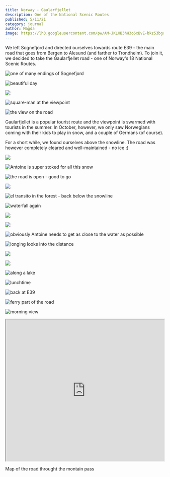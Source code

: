 ```yaml
---
title: Norway - Gaularfjellet
description: One of the National Scenic Routes
published: 5/11/21
category: journal
author: Magda
image: https://lh3.googleusercontent.com/pw/AM-JKLXB3hH3o6xBvE-bkz53bgrms196L3n2AhGxwIMzoHNYrwt6nrLxkNxw-P8tYA7Pdr4hPtcW35Op32IWWVCBRUt2zU65MkV3QA4rQSnSzhJfWBo4qm2jVlSIen-mOEkm1BqerCz0URFVdaoDkZ7vMm70=w2092-h1394-no?authuser=0	
...
```


We left Sognefjord and directed ourselves towards route E39 - the main road that goes from Bergen to Alesund (and farther to Trondheim). To join it, we decided to take the Gaularfjellet road - one of Norway's 18 National Scenic Routes. 

![one of many endings of Sognefjord](https://lh3.googleusercontent.com/pw/AM-JKLXJKaQz2nmeWf9hP7rsaxpMSRyAxnVugcE6r3TWKL55elOopapHQ_sxDvOGkGja6S6JUPTOPeRqNVY3Kd1bFS9-kSfaPrfENwJXGBaAPH_XF_aGLA_ZPY3PtIDfiUi0MGeOBL2paasva8Ghy15Qg_oq=w2092-h1394-no?authuser=0)

![beautiful day](https://lh3.googleusercontent.com/pw/AM-JKLWzZAonrsCpulv_qq1-4W-pVK38oK-S6dMsi9Yq4MPvI1BkNxDWr4LGCRXM6OTXDbYKjozRBIq3Mk13SKuM0zbpy0jMoSk-Wp-BGtIbdPOlAXS3CN5jwx1rAJUCjnLGhA9MyOoDURH3oaKD9NQmKT3w=w2092-h1394-no?authuser=0)

![](https://lh3.googleusercontent.com/pw/AM-JKLXeeiRREbRvSFCY2WCY0bvhv0WGVJYQebiQO_YE6kPTSvbcHuxrZELWCnYT_In6PCihZKo1zodM-CaQtWE2VQtNM8uvLFvnM9VHL8amWAcQkoEYHFnkHyrCCAGUHPNys34LLzwrHdODIH0KNb67HWFt=w2092-h1394-no?authuser=0)

![square-man at the viewpoint](https://lh3.googleusercontent.com/pw/AM-JKLUyjY1lZpocJBWAb79SvftEtk6nIQAkwO_RbRwyoKOJ3x7R00HVf333EUJCd3uz45PuX78uex8q3ZI7egEFGkNyvu93lQe00TJkJEupwp8Mx6TB0hwciFl_0n7UFzEnRl2J_g3jcbf0Wovn27xRralp=w2092-h1394-no?authuser=0)

![the view on the road](https://lh3.googleusercontent.com/pw/AM-JKLXB3hH3o6xBvE-bkz53bgrms196L3n2AhGxwIMzoHNYrwt6nrLxkNxw-P8tYA7Pdr4hPtcW35Op32IWWVCBRUt2zU65MkV3QA4rQSnSzhJfWBo4qm2jVlSIen-mOEkm1BqerCz0URFVdaoDkZ7vMm70=w2092-h1394-no?authuser=0)

Gaularfjellet is a popular tourist route and the viewpoint is swarmed with tourists in the summer. In October, however, we only saw Norwegians coming with their kids to play in snow, and a couple of Germans (of course).

For a short while, we found ourselves above the snowline. The road was however completely cleared and well-maintained - no ice :) 

![](https://lh3.googleusercontent.com/pw/AM-JKLWquH941BM9PV7NywaTSqOzh0agMqMd9DvAZ-YQyegF5fu5W8XXr8Nn8I0q7eUxUyeIIlKaEalB5zcddJ1-pIx71u2h2b-A0Kc5lSEWiadh5Y1Km_rA63OZ-EnGVzrZ1-6ch2etiVFH8sr0q1vJlO7P=w2092-h1394-no?authuser=0)

![Antoine is super stoked for all this snow](https://lh3.googleusercontent.com/pw/AM-JKLW9EqvU3ppgWl3tA_pSMFGVMsCkppYuVywf63lTgamcZijzfpLGoe0nlpsBIvMgfpsVrSYAhwVz98xP5OffWOt2kyZlJUc_OdXq7KeH0C5aD_YLt0qxc92HkobDzHEa-ONzlCkBmfO4nqOKTbVgNoSv=w2092-h1394-no?authuser=0)

![the road is open - good to go](https://lh3.googleusercontent.com/pw/AM-JKLUocbvmpyPnZvKZBx_qRCUtHdSHFo3zZEl8CwxMrupxKuHLO5Db4WqQGIYa3GP4rUETPT0bkdA1x-AM3Fb5V2IdJMCY_cqEhLwpxTDZ0i-6L4db8uJY-Xu4VD7054NfziwIznC9siUPfgmeyuk0Ra6g=w2092-h1394-no?authuser=0)

![](https://lh3.googleusercontent.com/pw/AM-JKLVyhKeQD13nQeEkO2AF7N5khyRTUCI83EuOZgSsuwUaH_NjhpbEgZmh7uMqgC5MnN7l48sxNrIOz1KFywAaaIimo4MxwiDfAaWBf-66QR2gPZLPuNd7vYWXhYw4vWf1_XgDqU4_x6ztzoLM2slij0Ta=w2092-h1394-no?authuser=0)

![el transito in the forest - back below the snowline](https://lh3.googleusercontent.com/pw/AM-JKLUZHNYRTtXN5P6niUi2SPCgOOYtdl7mPcv1GD2okZwKcD25xpOQSYhKng2MyvSnyWqqFTE9FNmAqbgUv8-cEU8ZSaOgClZiSKk4k3jSKh1Sjg-_UOBrJeowu5hjPbkwUiJzOlzseJ5B2UduqFPeakkk=w2092-h1394-no?authuser=0)

![waterfall again](https://lh3.googleusercontent.com/pw/AM-JKLXQJkEdR4aR7c1P0A6cyuNSf-xSqA5n4YU3eTMqfHUyn8_NtuWYvt58fxLqsDc3DX1InLBI99fSXorYmlpeXbAIs9W54jQu1jbpO6IcaMG9jDKUf6qTxw1ANxHXYzFLCi5gBLOqaH9InfcXd0g12mU1=w2092-h1394-no?authuser=0)

![](https://lh3.googleusercontent.com/pw/AM-JKLVF3LmXT0hj8XMnbFroi7MKoS4R_WQx6YFG8or8B7SnP4LMjAa5xSPo9dtG2F4jz2YKdXBLBZLPSUZK9sQhiB36yiWDGAPdr6wkxvcGAaVI4J9-ldFyolyGoaTULtX6T2njRAJJBwIAzoO2KojIAC1O=w2092-h1394-no?authuser=0)

![](https://lh3.googleusercontent.com/pw/AM-JKLVI7sjNiCsIKs7WVpt0uSn4roN4szuPYDsFqkIifLCV1MZDUgUwWOpF-mAXlHcwYf6lJ0XgbVAFvdeBAEiuyiTxBct-0KDS7eIZ0KwmAgmDArdMYUZnLHMpSdewrkCO3Kc4ZXFVUpJsC5PDxQCxy7Cq=w2092-h1394-no?authuser=0)

![obviously Antoine needs to get as close to the water as possible](https://lh3.googleusercontent.com/pw/AM-JKLV9OuTeJwvgRzDo5I4t4DaIywrxqjiHL2LBrQumv4Ojen9MQF1dfRLnG2Z-TpzjFV-JHSdLZzZqR_bFlOO1mxHMJs1IZdiIAyUgPRMzcxwMVgYz40GW7HsRVdyCS0ACBZLWGMvjNQnjrvfDIxpu3CQj=w930-h1396-no?authuser=0)

![longing looks into the distance](https://lh3.googleusercontent.com/pw/AM-JKLUTTu3cuzWbShRM2EvOpJe02IejV9w0j-HqJm4B9OhZCPaKJxtgLU2S5aNpPnf_42tnCp6s7d0V-R9esmc5sZedrvW7IOWH-iPuUGfJGc20et7EkttBZU69xPj3f44d6blMbzHbW44T0WwAZXwbM5YO=w2092-h1394-no?authuser=0)

![](https://lh3.googleusercontent.com/pw/AM-JKLVoebpUEMARBv-yCtvALUZdSUoDkCNsY6DLMUwAnZ0kq18rI-v9ZDafsK8SgwE_1ExP9KYjU3qDuXpjuFyvbs_dxwrpsdnzlFccbsfiO5qXGnH4ygDNe8WLsrIw_V9uIH91yv873mO50G2uRqByrv_I=w930-h1394-no?authuser=0)

![](https://lh3.googleusercontent.com/pw/AM-JKLXvgPyJbnMCraFWZAUShxnKQFvFTFhPrFH5UMf6pmkCtE_1kbmVP5n3hGeVlcvbSe9h9lHJADFp0vBm1NAdqahoEhcyQ4K0UgiuASmRtiTRK_Ladn1uG4W45NLoc-rWREJaNHC3wvNdOi9wLJf2P4jp=w2092-h1394-no?authuser=0)

![along a lake](https://lh3.googleusercontent.com/pw/AM-JKLVg3XQdjijQhvVTcGaL3YK132j7jzLsVEZZU54Ztcvvgl9dACddeRodEEj1ht1ctZrXTeooI2SEXf5K-Y-azqK2gyZzYlrFbiRuRsb4ATGHpNtAq0ozNTbjQy18CjO7BMoow4S04gfLIGw7aN2k35e9=w2092-h1394-no?authuser=0)

![lunchtime](https://lh3.googleusercontent.com/pw/AM-JKLXCbNCzS6mNgDFT7-7i7eBTjmeJx9tLwCVLzb0cauruuiO5K6qAjB67RarUdoA3PucNdpUomUlhblMoVqOvX8QFj9xUEp2AeZocXYfJoJpP5dDXRkz5J8oLY7Sx331fQ-ITjTilYEpuZ-hgrXdcvBIj=w2092-h1394-no?authuser=0)

![back at E39](https://lh3.googleusercontent.com/pw/AM-JKLVVPP0ewucKXrtZc7S818AM4l4kf0MUS4473dF0Km5J6rhq6I_HnCbC1S3nE2CZmoXvmjAxkHqC_AR6fIrkMmZUWVCdmtfC0NDhwPikdxxoFAn_LkH2rMv_FxYMkYWMvB5fICNLl122izVLjAzLFW3R=w2092-h1394-no?authuser=0)

![ferry part of the road](https://lh3.googleusercontent.com/pw/AM-JKLVMPMSlBpHSld8FZWPpX36HU2fpNNaovvXRY7c8fsDVsUVdmsnSn5rZ0Hh8YRbC7dL62V3xnmRg6fdBbSnX-fhaMO3il6-iIRFHtjc0EeZR0QMuhYdlX6xQPzhWtPqxRmf4STibo79CwPcxKPZOCjO5=w2092-h1394-no?authuser=0)

![morning view](https://lh3.googleusercontent.com/pw/AM-JKLXZM2xqbJD0cSX192o4N6MlUg2huiIammbT8TgUBTk_byA4zYJ-W1NF8yiR2a3fu6gXOUJ2N3j3bt5ty00h8y8scBnoDBvsG6NzhWYfJuq--GKVHLJeLQxfgoxA0MjLMGbfkG3_sXsHTpz3zj8tr0-_=w2092-h1394-no?authuser=0)

<iframe  style="width:100%;" src="https://www.google.com/maps/embed?pb=!1m14!1m12!1m3!1d122499.45872231937!2d6.291827243374801!3d61.33192784298186!2m3!1f0!2f0!3f0!3m2!1i1024!2i768!4f13.1!5e0!3m2!1sfr!2sno!4v1636215222008!5m2!1sfr!2sno" width="600" height="450" style="border:0;" allowfullscreen="" loading="lazy"></iframe>
<p class="caption">Map of the road throught the montain pass</p> 


